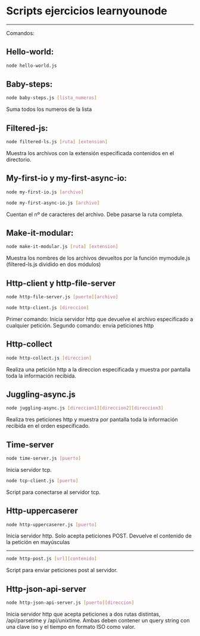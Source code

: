 # Scripts ejercicios learnyounode

---

Comandos:

Hello-world:
---
```sh
node hello-world.js
```

Baby-steps:
---
```sh
node baby-steps.js [lista_numeros]
```

Suma todos los numeros de la lista

Filtered-js:
---
```sh
node filtered-ls.js [ruta] [extension]
```

Muestra los archivos con la extensión especificada contenidos en el directorio. 

My-first-io y my-first-async-io:
---
```sh
node my-first-io.js [archivo]
```
```sh
node my-first-async-io.js [archivo]
```

Cuentan el nº de caracteres del archivo. Debe pasarse la ruta completa.


Make-it-modular:
---
```sh
node make-it-modular.js [ruta] [extension]
```
Muestra los nombres de los archivos devueltos por la función mymodule.js (filtered-ls.js dividido en dos módulos)


Http-client y http-file-server
---
```sh
node http-file-server.js [puerto][archivo]
```
```sh
node http-client.js [direccion]
```

Primer comando: Inicia servidor http que devuelve el archivo especificado a cualquier petición. 
Segundo comando: envia peticiones http


Http-collect
---
```sh
node http-collect.js [direccion]
```

Realiza una petición http a la direccion especificada y muestra por pantalla toda la información recibida.

Juggling-async.js
---
```sh
node juggling-async.js [direccion1][direccion2][direccion3]
```

Realiza tres peticiones http y muestra por pantalla toda la información recibida en el orden especificado.

Time-server
---
```sh
node time-server.js [puerto]
```

Inicia servidor tcp.

```sh
node tcp-client.js [puerto]
```
Script para conectarse al servidor tcp.

Http-uppercaserer
---
```sh
node http-uppercaserer.js [puerto]
```

Inicia servidor http. Solo acepta peticiones POST. Devuelve el contenido de la petición en mayúsculas

---
```sh
node http-post.js [url][contenido]
```
Script para enviar peticiones post al servidor.

Http-json-api-server
---
```sh
node http-json-api-server.js [puerto][direccion]
```

Inicia servidor http que acepta peticiones a dos rutas distintas, /api/parsetime y /api/unixtime. Ambas deben contener un query string con una clave iso y el tiempo en formato ISO como valor. 



